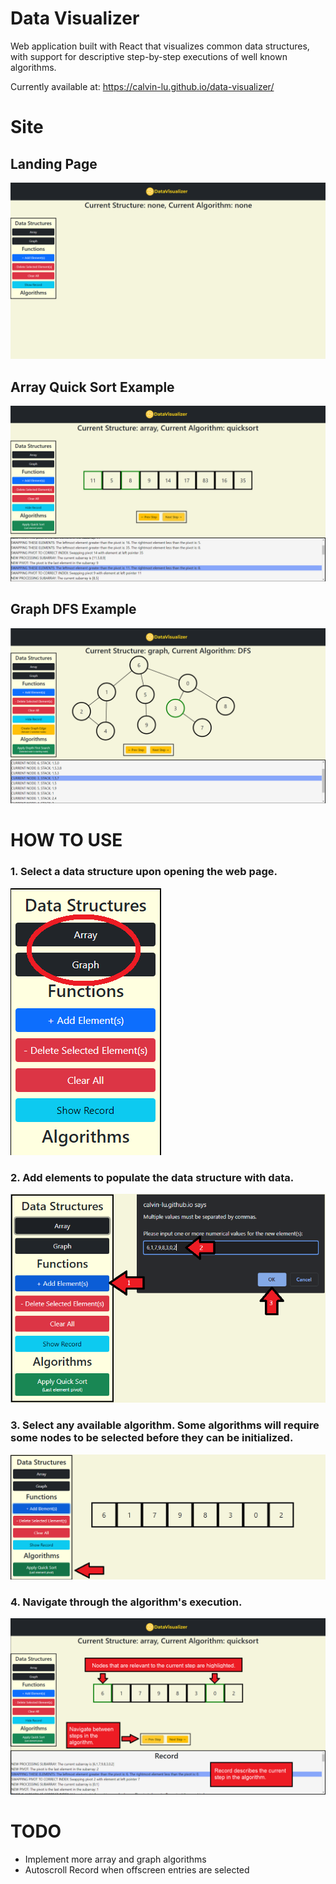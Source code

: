# Data Visualizer

Web application built with React that visualizes common data structures, with support for descriptive step-by-step executions of well known algorithms. 

Currently available at: https://calvin-lu.github.io/data-visualizer/

# Site

## Landing Page
![Alt text](src/img/LandingPage.png)

## Array Quick Sort Example
![Alt text](src/img/QuickSortExample.png)

## Graph DFS Example
![Alt text](src/img/DFSExample.png)

# HOW TO USE

### 1. Select a data structure upon opening the web page.
![Alt text](src/img/InitialFunctionBox.png) 
  
### 2. Add elements to populate the data structure with data.
![Alt text](src/img/AddingArrayElements.png)

### 3. Select any available algorithm. Some algorithms will require some nodes to be selected before they can be initialized.
![Alt text](src/img/ChooseArrayAlgorithm.png)

### 4. Navigate through the algorithm's execution.
![Alt text](src/img/AlgorithmInterface.png)


# TODO
<ul> 
  <li> Implement more array and graph algorithms </li>
  <li> Autoscroll Record when offscreen entries are selected</li>
</ul>
